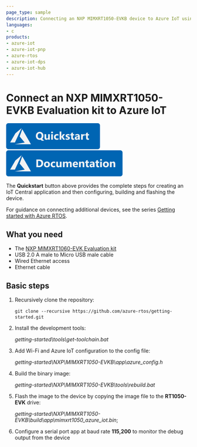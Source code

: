 ```yaml
---
page_type: sample
description: Connecting an NXP MIMXRT1050-EVKB device to Azure IoT using Azure RTOS
languages:
- c
products:
- azure-iot
- azure-iot-pnp
- azure-rtos
- azure-iot-dps
- azure-iot-hub
---
```


# Connect an NXP MIMXRT1050-EVKB Evaluation kit to Azure IoT

[![Quickstart article](../../docs/media/docs-link-buttons/azure-quickstart.svg)](https://docs.microsoft.com/azure/iot-develop/quickstart-devkit-nxp-mimxrt1050-evkb)
[![Documentation](../../docs/media/docs-link-buttons/azure-documentation.svg)](https://docs.microsoft.com/azure/iot-develop/)

The **Quickstart** button above provides the complete steps for creating an IoT Central application and then configuring, building and flashing the device.

For guidance on connecting additional devices, see the series [Getting started with Azure RTOS](https://go.microsoft.com/fwlink/p/?linkid=2129824).

## What you need

* The [NXP MIMXRT1060-EVK Evaluation kit](https://www.nxp.com/design/development-boards/i-mx-evaluation-and-development-boards/i-mx-rt1050-evaluation-kit:MIMXRT1050-EVK)
* USB 2.0 A male to Micro USB male cable
* Wired Ethernet access
* Ethernet cable

## Basic steps

1. Recursively clone the repository:
    ```shell
    git clone --recursive https://github.com/azure-rtos/getting-started.git
    ```
1. Install the development tools:

    *getting-started\tools\get-toolchain.bat*
1. Add Wi-Fi and Azure IoT configuration to the config file:
    
    *getting-started\NXP\MIMXRT1050-EVKB\app\azure_config.h*
    
1. Build the binary image:

    *getting-started\NXP\MIMXRT1050-EVKB\tools\rebuild.bat*
1. Flash the image to the device by copying the image file to the **RT1050-EVK** drive:

    *getting-started\NXP\MIMXRT1050-EVKB\build\app\mimxrt1050_azure_iot.bin*;
1. Configure a serial port app at baud rate **115,200** to monitor the debug output from the device
